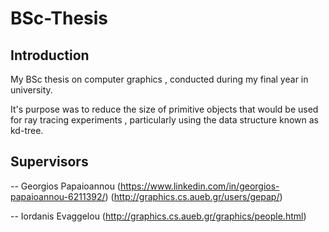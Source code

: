 # BSc-Thesis

## Introduction
My BSc thesis on computer graphics , conducted during my final year in university.

It's purpose was to reduce the size of primitive objects that would be used for ray tracing experiments , particularly using the data structure known as kd-tree.

## Supervisors
-- Georgios Papaioannou (https://www.linkedin.com/in/georgios-papaioannou-6211392/) (http://graphics.cs.aueb.gr/users/gepap/)

-- Iordanis Evaggelou (http://graphics.cs.aueb.gr/graphics/people.html)


